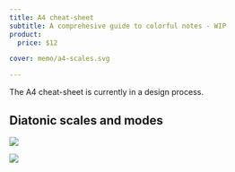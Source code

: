 ```yaml
---
title: A4 cheat-sheet
subtitle: A comprehesive guide to colorful notes - WIP
product:
  price: $12

cover: memo/a4-scales.svg

---
```


The A4 cheat-sheet is currently in a design process.

## Diatonic scales and modes

<chord-scales />
<svg-save svg="diatonic"/>

![](/media/memo/a4-scales.svg)

![](/media/memo/a4-circle.svg)